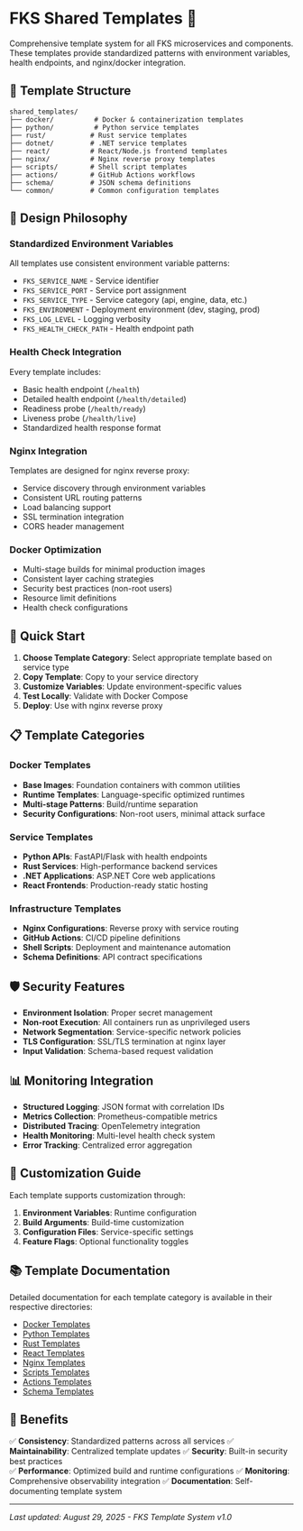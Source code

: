 # FKS Shared Templates 🎯

Comprehensive template system for all FKS microservices and components. These templates provide standardized patterns with environment variables, health endpoints, and nginx/docker integration.

## 📁 Template Structure

```
shared_templates/
├── docker/          # Docker & containerization templates
├── python/          # Python service templates  
├── rust/           # Rust service templates
├── dotnet/         # .NET service templates
├── react/          # React/Node.js frontend templates
├── nginx/          # Nginx reverse proxy templates
├── scripts/        # Shell script templates
├── actions/        # GitHub Actions workflows
├── schema/         # JSON schema definitions
└── common/         # Common configuration templates
```

## 🎯 Design Philosophy

### Standardized Environment Variables
All templates use consistent environment variable patterns:
- `FKS_SERVICE_NAME` - Service identifier
- `FKS_SERVICE_PORT` - Service port assignment
- `FKS_SERVICE_TYPE` - Service category (api, engine, data, etc.)
- `FKS_ENVIRONMENT` - Deployment environment (dev, staging, prod)
- `FKS_LOG_LEVEL` - Logging verbosity
- `FKS_HEALTH_CHECK_PATH` - Health endpoint path

### Health Check Integration
Every template includes:
- Basic health endpoint (`/health`)
- Detailed health endpoint (`/health/detailed`)
- Readiness probe (`/health/ready`)
- Liveness probe (`/health/live`)
- Standardized health response format

### Nginx Integration
Templates are designed for nginx reverse proxy:
- Service discovery through environment variables
- Consistent URL routing patterns
- Load balancing support
- SSL termination integration
- CORS header management

### Docker Optimization
- Multi-stage builds for minimal production images
- Consistent layer caching strategies
- Security best practices (non-root users)
- Resource limit definitions
- Health check configurations

## 🚀 Quick Start

1. **Choose Template Category**: Select appropriate template based on service type
2. **Copy Template**: Copy to your service directory
3. **Customize Variables**: Update environment-specific values
4. **Test Locally**: Validate with Docker Compose
5. **Deploy**: Use with nginx reverse proxy

## 📋 Template Categories

### Docker Templates
- **Base Images**: Foundation containers with common utilities
- **Runtime Templates**: Language-specific optimized runtimes
- **Multi-stage Patterns**: Build/runtime separation
- **Security Configurations**: Non-root users, minimal attack surface

### Service Templates
- **Python APIs**: FastAPI/Flask with health endpoints
- **Rust Services**: High-performance backend services
- **.NET Applications**: ASP.NET Core web applications
- **React Frontends**: Production-ready static hosting

### Infrastructure Templates
- **Nginx Configurations**: Reverse proxy with service routing
- **GitHub Actions**: CI/CD pipeline definitions
- **Shell Scripts**: Deployment and maintenance automation
- **Schema Definitions**: API contract specifications

## 🛡️ Security Features

- **Environment Isolation**: Proper secret management
- **Non-root Execution**: All containers run as unprivileged users
- **Network Segmentation**: Service-specific network policies
- **TLS Configuration**: SSL/TLS termination at nginx layer
- **Input Validation**: Schema-based request validation

## 📊 Monitoring Integration

- **Structured Logging**: JSON format with correlation IDs
- **Metrics Collection**: Prometheus-compatible metrics
- **Distributed Tracing**: OpenTelemetry integration
- **Health Monitoring**: Multi-level health check system
- **Error Tracking**: Centralized error aggregation

## 🔧 Customization Guide

Each template supports customization through:
1. **Environment Variables**: Runtime configuration
2. **Build Arguments**: Build-time customization
3. **Configuration Files**: Service-specific settings
4. **Feature Flags**: Optional functionality toggles

## 📚 Template Documentation

Detailed documentation for each template category is available in their respective directories:
- [Docker Templates](./docker/README.md)
- [Python Templates](./python/README.md)
- [Rust Templates](./rust/README.md)
- [React Templates](./react/README.md)
- [Nginx Templates](./nginx/README.md)
- [Scripts Templates](./scripts/README.md)
- [Actions Templates](./actions/README.md)
- [Schema Templates](./schema/README.md)

## 🎉 Benefits

✅ **Consistency**: Standardized patterns across all services
✅ **Maintainability**: Centralized template updates
✅ **Security**: Built-in security best practices  
✅ **Performance**: Optimized build and runtime configurations
✅ **Monitoring**: Comprehensive observability integration
✅ **Documentation**: Self-documenting template system

---

*Last updated: August 29, 2025 - FKS Template System v1.0*
